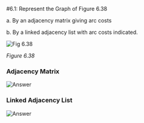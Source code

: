 #6.1: Represent the Graph of Figure 6.38

  a. By an adjacency matrix giving arc costs

  b. By a linked adjacency list with arc costs indicated.

![Fig 6.38](http://orion.lcg.ufrj.br/Dr.Dobbs/books/book9/images/fig6_38.gif)

*Figure 6.38*



### Adjacency Matrix

![Answer](https://raw.github.com/meaganewaller/data-structures-and-algorithms/master/img/6-1-a-answer.png)

### Linked Adjacency List

![Answer](https://raw.github.com/meaganewaller/data-structures-and-algorithms/master/img/6-1-b.png)


